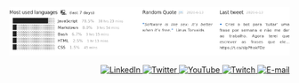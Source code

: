 <p align="center">
  <a href="https://github.com/BON4S/#👽">
    <img src="https://github.com/BON4S/BON4S/blob/master/assets/images/readmeImage.png">
  </a>
</p>
<p align="right">
  <a href="https://www.linkedin.com/in/rodrigobonas/#👽" aria-label="LinkedIn">
    <img alt="LinkedIn" src="https://img.shields.io/badge/-LinkedIn-bbbbbb?style=for-the-badge&color=bbbbbb&labelColor=bbbbbb&logoColor=ffffff&logo=linkedin&cacheSeconds=7200&link=https://www.linkedin.com/in/rodrigobonas/">
  </a>
  <a href="https://twitter.com/BonasRodrigo/#👽" aria-label="Twitter">
    <img alt="Twitter" src="https://img.shields.io/badge/-Twitter-bbbbbb?style=for-the-badge&color=bbbbbb&labelColor=bbbbbb&logoColor=ffffff&logo=twitter&cacheSeconds=7200&link=https://twitter.com/BonasRodrigo">
  </a>
  <a href="https://www.youtube.com/channel/UCQGbCFV8n5-AG5IgYkCi1uQ#👽" aria-label="YouTube">
    <img alt="YouTube" src="https://img.shields.io/badge/-YouTube-bbbbbb?style=for-the-badge&color=bbbbbb&labelColor=bbbbbb&logoColor=ffffff&logo=youtube&cacheSeconds=7200&link=https://www.youtube.com/channel/UCQGbCFV8n5-AG5IgYkCi1uQ">
  </a>
  <a href="https://www.twitch.tv/rodrigobonas/#👽" aria-label="Twitch">
    <img alt="Twitch" src="https://img.shields.io/badge/-Twitch-bbbbbb?style=for-the-badge&color=bbbbbb&labelColor=bbbbbb&logoColor=ffffff&logo=twitch&cacheSeconds=7200&link=https://www.twitch.tv/rodrigobonas/">
  </a>
  <a href="mailto:dearbonas@gmail.com" aria-label="E-mail">
    <img alt="E-mail" src="https://img.shields.io/badge/-E--mail-bbbbbb?style=for-the-badge&color=bbbbbb&labelColor=bbbbbb&logoColor=ffffff&logo=gmail&cacheSeconds=7200&link=mailto:dearbonas@gmail.com">
  </a>
</p>
